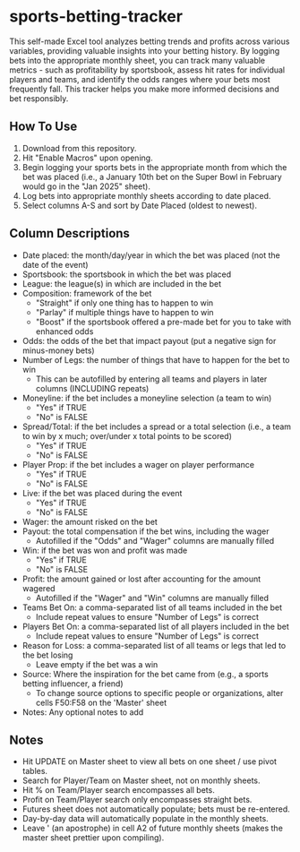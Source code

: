 # sports-betting-tracker
This self-made Excel tool analyzes betting trends and profits across various variables, providing valuable insights into your betting history. By logging bets into the appropriate monthly sheet, you can track many valuable metrics - such as profitability by sportsbook, assess hit rates for individual players and teams, and identify the odds ranges where your bets most frequently fall. This tracker helps you make more informed decisions and bet responsibly.

## How To Use

1. Download from this repository.
2. Hit "Enable Macros" upon opening.
3. Begin logging your sports bets in the appropriate month from which the bet was placed (i.e., a January 10th bet on the Super Bowl in February would go in the "Jan 2025" sheet).
5. Log bets into appropriate monthly sheets according to date placed.
6. Select columns A-S and sort by Date Placed (oldest to newest).

## Column Descriptions

- Date placed: the month/day/year in which the bet was placed (not the date of the event)
- Sportsbook: the sportsbook in which the bet was placed
- League: the league(s) in which are included in the bet
- Composition: framework of the bet
  - "Straight" if only one thing has to happen to win
  - "Parlay" if multiple things have to happen to win
  - "Boost" if the sportsbook offered a pre-made bet for you to take with enhanced odds
- Odds: the odds of the bet that impact payout (put a negative sign for minus-money bets)
- Number of Legs: the number of things that have to happen for the bet to win
  - This can be autofilled by entering all teams and players in later columns (INCLUDING repeats)
- Moneyline: if the bet includes a moneyline selection (a team to win)
  - "Yes" if TRUE
  - "No" is FALSE
- Spread/Total: if the bet includes a spread or a total selection (i.e., a team to win by x much; over/under x total points to be scored)
  - "Yes" if TRUE
  - "No" is FALSE
- Player Prop: if the bet includes a wager on player performance
  - "Yes" if TRUE
  - "No" is FALSE
- Live: if the bet was placed during the event
  - "Yes" if TRUE
  - "No" is FALSE
- Wager: the amount risked on the bet
- Payout: the total compensation if the bet wins, including the wager
  - Autofilled if the "Odds" and "Wager" columns are manually filled
- Win: if the bet was won and profit was made
  - "Yes" if TRUE
  - "No" is FALSE
- Profit: the amount gained or lost after accounting for the amount wagered
  - Autofilled if the "Wager" and "Win" columns are manually filled
- Teams Bet On: a comma-separated list of all teams included in the bet
  - Include repeat values to ensure "Number of Legs" is correct
- Players Bet On: a comma-separated list of all players included in the bet
  - Include repeat values to ensure "Number of Legs" is correct
- Reason for Loss: a comma-separated list of all teams or legs that led to the bet losing
  - Leave empty if the bet was a win
- Source: Where the inspiration for the bet came from (e.g., a sports betting influencer, a friend)
  - To change source options to specific people or organizations, alter cells F50:F58 on the 'Master' sheet
- Notes: Any optional notes to add

 
## Notes

- Hit UPDATE on Master sheet to view all bets on one sheet / use pivot tables.
- Search for Player/Team on Master sheet, not on monthly sheets.
- Hit % on Team/Player search encompasses all bets.
- Profit on Team/Player search only encompasses straight bets.
- Futures sheet does not automatically populate; bets must be re-entered.
- Day-by-day data will automatically populate in the monthly sheets.					
- Leave ' (an apostrophe) in cell A2 of future monthly sheets (makes the master sheet prettier upon compiling).

